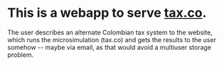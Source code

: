 # This is a webapp to serve [tax.co](https://github.com/ofiscal/tax.co).

The user describes an alternate Colombian tax system to the website,
which runs the microsimulation (tax.co)
and gets the results to the user somehow -- maybe via email,
as that would avoid a multiuser storage problem.
